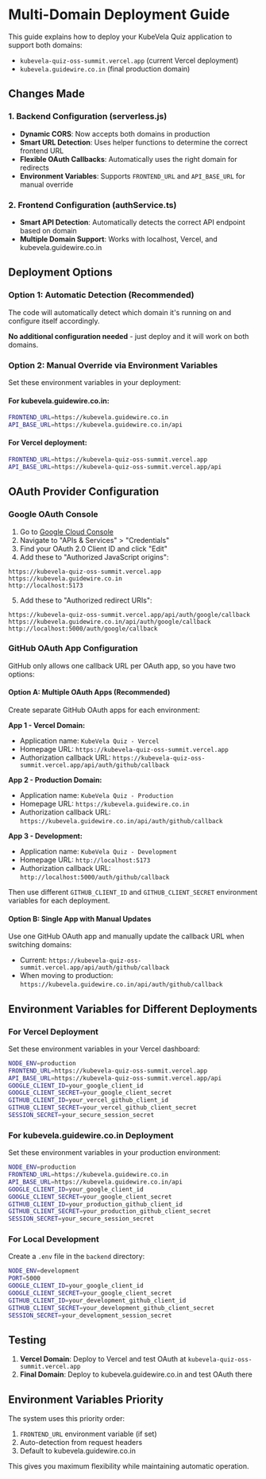 # Multi-Domain Deployment Guide

This guide explains how to deploy your KubeVela Quiz application to support both domains:
- `kubevela-quiz-oss-summit.vercel.app` (current Vercel deployment)
- `kubevela.guidewire.co.in` (final production domain)

## Changes Made

### 1. Backend Configuration (serverless.js)
- **Dynamic CORS**: Now accepts both domains in production
- **Smart URL Detection**: Uses helper functions to determine the correct frontend URL
- **Flexible OAuth Callbacks**: Automatically uses the right domain for redirects
- **Environment Variables**: Supports `FRONTEND_URL` and `API_BASE_URL` for manual override

### 2. Frontend Configuration (authService.ts)
- **Smart API Detection**: Automatically detects the correct API endpoint based on domain
- **Multiple Domain Support**: Works with localhost, Vercel, and kubevela.guidewire.co.in

## Deployment Options

### Option 1: Automatic Detection (Recommended)
The code will automatically detect which domain it's running on and configure itself accordingly.

**No additional configuration needed** - just deploy and it will work on both domains.

### Option 2: Manual Override via Environment Variables
Set these environment variables in your deployment:

#### For kubevela.guidewire.co.in:
```bash
FRONTEND_URL=https://kubevela.guidewire.co.in
API_BASE_URL=https://kubevela.guidewire.co.in/api
```

#### For Vercel deployment:
```bash
FRONTEND_URL=https://kubevela-quiz-oss-summit.vercel.app
API_BASE_URL=https://kubevela-quiz-oss-summit.vercel.app/api
```

## OAuth Provider Configuration

### Google OAuth Console
1. Go to [Google Cloud Console](https://console.cloud.google.com/)
2. Navigate to "APIs & Services" > "Credentials"
3. Find your OAuth 2.0 Client ID and click "Edit"
4. Add these to "Authorized JavaScript origins":

```
https://kubevela-quiz-oss-summit.vercel.app
https://kubevela.guidewire.co.in
http://localhost:5173
```

5. Add these to "Authorized redirect URIs":

```
https://kubevela-quiz-oss-summit.vercel.app/api/auth/google/callback
https://kubevela.guidewire.co.in/api/auth/google/callback
http://localhost:5000/auth/google/callback
```

### GitHub OAuth App Configuration

GitHub only allows one callback URL per OAuth app, so you have two options:

#### Option A: Multiple OAuth Apps (Recommended)
Create separate GitHub OAuth apps for each environment:

**App 1 - Vercel Domain:**
- Application name: `KubeVela Quiz - Vercel`
- Homepage URL: `https://kubevela-quiz-oss-summit.vercel.app`
- Authorization callback URL: `https://kubevela-quiz-oss-summit.vercel.app/api/auth/github/callback`

**App 2 - Production Domain:**
- Application name: `KubeVela Quiz - Production`
- Homepage URL: `https://kubevela.guidewire.co.in`
- Authorization callback URL: `https://kubevela.guidewire.co.in/api/auth/github/callback`

**App 3 - Development:**
- Application name: `KubeVela Quiz - Development`
- Homepage URL: `http://localhost:5173`
- Authorization callback URL: `http://localhost:5000/auth/github/callback`

Then use different `GITHUB_CLIENT_ID` and `GITHUB_CLIENT_SECRET` environment variables for each deployment.

#### Option B: Single App with Manual Updates
Use one GitHub OAuth app and manually update the callback URL when switching domains:
- Current: `https://kubevela-quiz-oss-summit.vercel.app/api/auth/github/callback`
- When moving to production: `https://kubevela.guidewire.co.in/api/auth/github/callback`

## Environment Variables for Different Deployments

### For Vercel Deployment
Set these environment variables in your Vercel dashboard:

```bash
NODE_ENV=production
FRONTEND_URL=https://kubevela-quiz-oss-summit.vercel.app
API_BASE_URL=https://kubevela-quiz-oss-summit.vercel.app/api
GOOGLE_CLIENT_ID=your_google_client_id
GOOGLE_CLIENT_SECRET=your_google_client_secret
GITHUB_CLIENT_ID=your_vercel_github_client_id
GITHUB_CLIENT_SECRET=your_vercel_github_client_secret
SESSION_SECRET=your_secure_session_secret
```

### For kubevela.guidewire.co.in Deployment
Set these environment variables in your production environment:

```bash
NODE_ENV=production
FRONTEND_URL=https://kubevela.guidewire.co.in
API_BASE_URL=https://kubevela.guidewire.co.in/api
GOOGLE_CLIENT_ID=your_google_client_id
GOOGLE_CLIENT_SECRET=your_google_client_secret
GITHUB_CLIENT_ID=your_production_github_client_id
GITHUB_CLIENT_SECRET=your_production_github_client_secret
SESSION_SECRET=your_secure_session_secret
```

### For Local Development
Create a `.env` file in the `backend` directory:

```bash
NODE_ENV=development
PORT=5000
GOOGLE_CLIENT_ID=your_google_client_id
GOOGLE_CLIENT_SECRET=your_google_client_secret
GITHUB_CLIENT_ID=your_development_github_client_id
GITHUB_CLIENT_SECRET=your_development_github_client_secret
SESSION_SECRET=your_development_session_secret
```

## Testing

1. **Vercel Domain**: Deploy to Vercel and test OAuth at `kubevela-quiz-oss-summit.vercel.app`
2. **Final Domain**: Deploy to kubevela.guidewire.co.in and test OAuth there

## Environment Variables Priority

The system uses this priority order:
1. `FRONTEND_URL` environment variable (if set)
2. Auto-detection from request headers
3. Default to kubevela.guidewire.co.in

This gives you maximum flexibility while maintaining automatic operation.
